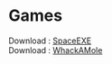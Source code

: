 # Games
Download : [SpaceEXE](https://github.com/COny7897/Games/blob/main/SpaceEXE.rar) <br>
Download : [WhackAMole](https://github.com/COny7897/Games/blob/main/WhackAMole.rar)
